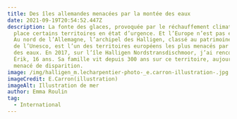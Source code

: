 ```yaml
---
title: Des îles allemandes menacées par la montée des eaux
date: 2021-09-19T20:54:52.447Z
description: La fonte des glaces, provoquée par le réchauffement climatique,
  place certains territoires en état d’urgence. Et l’Europe n’est pas épargnée !
  Au nord de l’Allemagne, l’archipel des Halligen, classé au patrimoine mondial
  de l’Unesco, est l’un des territoires européens les plus menacés par la montée
  des eaux. En 2017, sur l’île Halligen Nordstransdischmoor, j’ai rencontré
  Érik, 16 ans. Sa famille vit depuis 300 ans sur ce territoire, aujourd’hui
  menacé de disparition.
image: /img/halligen_m.lecharpentier-photo-_e.carron-illustration-.jpg
imageCredit: E.Carron(illustration)
imageAlt: Illustration de mer
author: Emma Roulin
tag:
  - International
---
```

